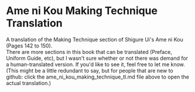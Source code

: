 # Ame ni Kou Making Technique Translation
A translation of the Making Technique section of Shigure Ui's Ame ni Kou (Pages 142 to 150). \
There are more sections in this book that can be translated (Preface, Uniform Guide, etc), but I wasn't sure whether or not there was demand for a human-translated version. If you'd like to see it, feel free to let me know. \
(This might be a little redundant to say, but for people that are new to github: click the ame_ni_kou_making_technique_tl.md file above to open the actual translation.)
